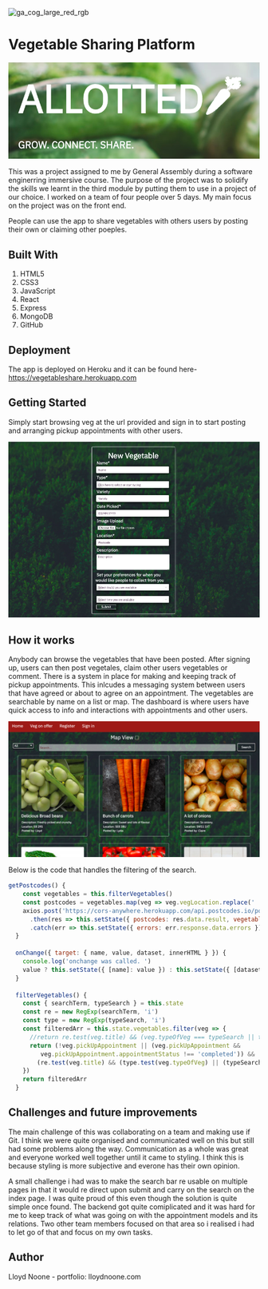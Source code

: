 ![ga_cog_large_red_rgb](https://cloud.githubusercontent.com/assets/40461/8183776/469f976e-1432-11e5-8199-6ac91363302b.png)

# Vegetable Sharing Platform

![image](https://github.com/lloydnoone/sei-project-03/blob/master/Screenshot%202019-11-29%20at%2011.27.03.png?raw=true)

This was a project assigned to me by General Assembly during a software enginerring immersive course. The purpose of the project was to solidify the skills we learnt in the third module by putting them to use in a project of our choice. I worked on a team of four people over 5 days. My main focus on the project was on the front end.

People can use the app to share vegetables with others users by posting their own or claiming other poeples.

## Built With

1. HTML5
2. CSS3
3. JavaScript
4. React
5. Express
6. MongoDB
4. GitHub

## Deployment

The app is deployed on Heroku and it can be found here- https://vegetableshare.herokuapp.com

## Getting Started

Simply start browsing veg at the url provided and sign in to start posting and arranging pickup appointments with other users.

![image](https://github.com/lloydnoone/sei-project-03/blob/master/Screenshot%202019-11-29%20at%2011.34.07.png?raw=true)

## How it works

Anybody can browse the vegetables that have been posted. After signing up, users can then post vegetales, claim other users vegetables or comment. There is a system in place for making and keeping track of pickup appointments. This inlcudes a messaging system between users that have agreed or about to agree on an appointment.  The vegetables are searchable by name on a list or map. The dashboard is where users have quick access to info and interactions with appointments and other users.

![image](https://github.com/lloydnoone/sei-project-03/blob/master/Screenshot%202019-11-29%20at%2011.29.54.png?raw=true)

Below is the code that handles the filtering of the search.

```javascript
getPostcodes() {
    const vegetables = this.filterVegetables()
    const postcodes = vegetables.map(veg => veg.vegLocation.replace(' ', ''))
    axios.post('https://cors-anywhere.herokuapp.com/api.postcodes.io/postcodes/', { postcodes } )
      .then(res => this.setState({ postcodes: res.data.result, vegetables: vegetables }))
      .catch(err => this.setState({ errors: err.response.data.errors }))
  }

  onChange({ target: { name, value, dataset, innerHTML } }) {
    console.log('onchange was called. ')
    value ? this.setState({ [name]: value }) : this.setState({ [dataset.name]: (value || innerHTML) })
  }

  filterVegetables() {
    const { searchTerm, typeSearch } = this.state
    const re = new RegExp(searchTerm, 'i')
    const type = new RegExp(typeSearch, 'i')
    const filteredArr = this.state.vegetables.filter(veg => {
      //return re.test(veg.title) && (veg.typeOfVeg === typeSearch || typeSearch === 'All')
      return (!veg.pickUpAppointment || (veg.pickUpAppointment &&
         veg.pickUpAppointment.appointmentStatus !== 'completed')) &&
        (re.test(veg.title) && (type.test(veg.typeOfVeg) || (typeSearch === 'All')))
    })
    return filteredArr
  }
```

## Challenges and future improvements

The main challenge of this was collaborating on a team and making use if Git. I think we were quite organised and communicated well on this but still had some problems along the way. Communication as a whole was great and everyone worked well together until it came to styling. I think this is because styling is more subjective and everone has their own opinion.

A small challenge i had was to make the search bar re usable on multiple pages in that it would re direct upon submit and carry on the search on the index page. I was quite proud of this even though the solution is quite simple once found. The backend got quite comiplicated and it was hard for me to keep track of what was going on with the appointment models and its relations. Two other team members focused on that area so i realised i had to let go of that and focus on my own tasks.

## Author 

Lloyd Noone - portfolio: lloydnoone.com
